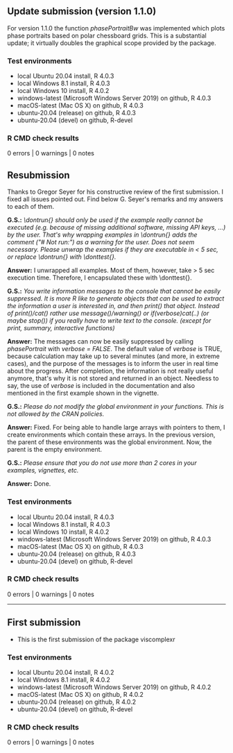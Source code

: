 ## Update submission (version 1.1.0)
For version 1.1.0 the function *phasePortraitBw* was implemented which plots phase portraits based on polar chessboard grids. This is a substantial update; it virtually doubles the graphical scope provided by the package.

### Test environments
* local Ubuntu 20.04 install, R 4.0.3
* local Windows 8.1 install, R 4.0.3
* local Windows 10 install, R 4.0.2
* windows-latest (Microsoft Windows Server 2019) on github, R 4.0.3
* macOS-latest (Mac OS X) on github, R 4.0.3
* ubuntu-20.04 (release) on github, R 4.0.3
* ubuntu-20.04 (devel) on github, R-devel

### R CMD check results
0 errors | 0 warnings | 0 notes


## Resubmission
Thanks to Gregor Seyer for his constructive review of the first submission. I fixed all issues pointed out. Find below G. Seyer's remarks and my answers to each of them.

**G.S.:** *\\dontrun{} should only be used if the example really cannot be executed (e.g. because of missing additional software, missing API keys, ...) by the user. That's why wrapping examples in \\dontrun{} adds the comment ("# Not run:") as a warning for the user.
Does not seem necessary.
Please unwrap the examples if they are executable in < 5 sec, or replace \\dontrun{} with \\donttest{}.*

**Answer:** I unwrapped all examples. Most of them, however, take > 5 sec execution time. Therefore, I encapsulated these with \\donttest{}.

**G.S.:** *You write information messages to the console that cannot be easily suppressed.
It is more R like to generate objects that can be used to extract the information a user is interested in, and then print() that object.
Instead of print()/cat() rather use message()/warning()  or if(verbose)cat(..) (or maybe stop()) if you really have to write text to the console. (except for print, summary, interactive functions)*

**Answer:** The messages can now be easily suppressed by calling *phasePortrait* with *verbose = FALSE*. The default value of *verbose* is TRUE, because calculation may take up to several minutes (and more, in extreme cases), and the purpose of the messages is to inform the user in real time about the progress. After completion, the information is not really useful anymore, that's why it is not stored and returned in an object. Needless to say, the use of *verbose* is included in the documentation and also mentioned in the first example shown in the vignette.

**G.S.:** *Please do not modify the global environment in your functions. This is not allowed by the CRAN policies.*

**Answer:** Fixed. For being able to handle large arrays with pointers to them, I create environments which contain these arrays. In the previous version, the parent of these environments was the global environment. Now, the parent is the empty environment.

**G.S.:** *Please ensure that you do not use more than 2 cores in your examples, vignettes, etc.*

**Answer:** Done.

### Test environments
* local Ubuntu 20.04 install, R 4.0.3
* local Windows 8.1 install, R 4.0.3
* local Windows 10 install, R 4.0.2
* windows-latest (Microsoft Windows Server 2019) on github, R 4.0.3
* macOS-latest (Mac OS X) on github, R 4.0.3
* ubuntu-20.04 (release) on github, R 4.0.3
* ubuntu-20.04 (devel) on github, R-devel

### R CMD check results
0 errors | 0 warnings | 0 notes



-------------
## First submission
* This is the first submission of the package viscomplexr

### Test environments
* local Ubuntu 20.04 install, R 4.0.2
* local Windows 8.1 install, R 4.0.2
* windows-latest (Microsoft Windows Server 2019) on github, R 4.0.2
* macOS-latest (Mac OS X) on github, R 4.0.2
* ubuntu-20.04 (release) on github, R 4.0.2
* ubuntu-20.04 (devel) on github, R-devel

### R CMD check results
0 errors | 0 warnings | 0 notes


